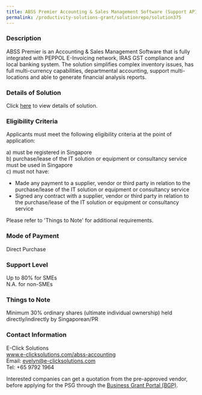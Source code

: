 ```yaml
---
title: ABSS Premier Accounting & Sales Management Software (Support API) Version 23 - Package E with E-Invoicing, Remote Access & Training(3 Users)
permalink: /productivity-solutions-grant/solutionrepo/solution375
---
```


### Description

ABSS Premier is an Accounting & Sales Management Software that is fully integrated with PEPPOL E-Invoicing network, IRAS GST compliance and local banking system. The solution simplifies complex inventory issues, has full multi-currency capabilities, departmental accounting, support multi-locations and able to generate financial analysis reports.


### Details of Solution

Click <a href='https://www.gobusiness.gov.sg/images/psg/E-Click_Solutions_20200033_Annex_3_20200625144550_Part_4.pdf' target='_blank'>here</a> to view details of solution.

### Eligibility Criteria

Applicants must meet the following eligibility criteria at the point of application:

a) must be registered in Singapore <br>
b) purchase/lease of the IT solution or equipment or consultancy service must be used in Singapore <br>
c) must not have:
- Made any payment to a supplier, vendor or third party in relation to the purchase/lease of the IT solution or equipment or consultancy service
- Signed any contract with a supplier, vendor or third party in relation to the purchase/lease of the IT solution or equipment or consultancy service

Please refer to 'Things to Note' for additional requirements.

### Mode of Payment
Direct Purchase

### Support Level
Up to 80% for SMEs <br>
N.A. for non-SMEs

### Things to Note
Minimum 30% ordinary shares (ultimate individual ownership) held directly/indirectly by Singaporean/PR

### Contact Information
E-Click Solutions<br>www.e-clicksolutions.com/abss-accounting<br>Email: evelyn@e-clicksolutions.com<br>Tel: +65 9792 1964

Interested companies can get a quotation from the pre-approved vendor, before applying for the PSG through the <a target='_blank' href='https://www.businessgrants.gov.sg/'>Business Grant Portal (BGP)</a>.
